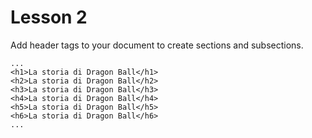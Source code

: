 # Lesson 2

Add header tags to your document to create sections and subsections.

```
...
<h1>La storia di Dragon Ball</h1>
<h2>La storia di Dragon Ball</h2>
<h3>La storia di Dragon Ball</h3>
<h4>La storia di Dragon Ball</h4>
<h5>La storia di Dragon Ball</h5>
<h6>La storia di Dragon Ball</h6>
...
```
